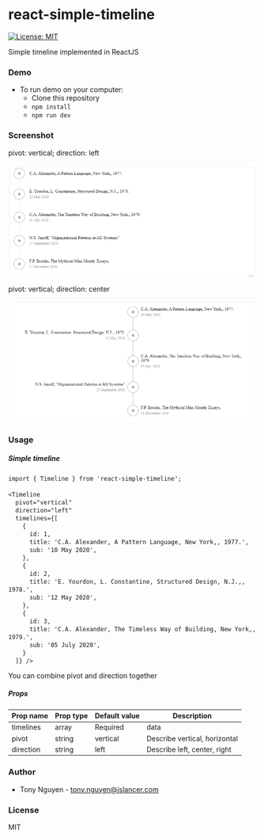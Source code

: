 # react-simple-timeline
<!-- [![dependency status][deps-svg]][deps-url]
[![dev dependency status][dev-deps-svg]][dev-deps-url] -->
[![License: MIT](https://img.shields.io/badge/License-MIT-yellow.svg)](https://opensource.org/licenses/MIT)


Simple timeline implemented in ReactJS

### Demo
- To run demo on your computer:
  - Clone this repository
  - `npm install`
  - `npm run dev`

### Screenshot

pivot: vertical; direction: left

![alt text](images/screen-shot.png)

pivot: vertical; direction: center

![alt text](images/vertical-center.png)

### Usage

##### Simple timeline
```
import { Timeline } from 'react-simple-timeline';

<Timeline
  pivot="vertical"
  direction="left"
  timelines={[
    {
      id: 1,
      title: 'C.A. Alexander, A Pattern Language, New York,, 1977.',
      sub: '10 May 2020',
    },
    {
      id: 2,
      title: 'E. Yourdon, L. Constantine, Structured Design, N.J.,, 1978.',
      sub: '12 May 2020',
    },
    {
      id: 3,
      title: 'C.A. Alexander, The Timeless Way of Building, New York,, 1979.',
      sub: '05 July 2020',
    }
  ]} />
```

You can combine pivot and direction together


##### Props
|Prop name |Prop type|Default value|Description|
|---------|---------|-------------|-----------|
timelines | array | Required | data |
pivot | string | vertical | Describe vertical, horizontal |
direction | string | left | Describe left, center, right |

### Author
- Tony Nguyen - tony.nguyen@jslancer.com

### License
MIT

[package-url]: https://npmjs.org/package/react-simple-timeline